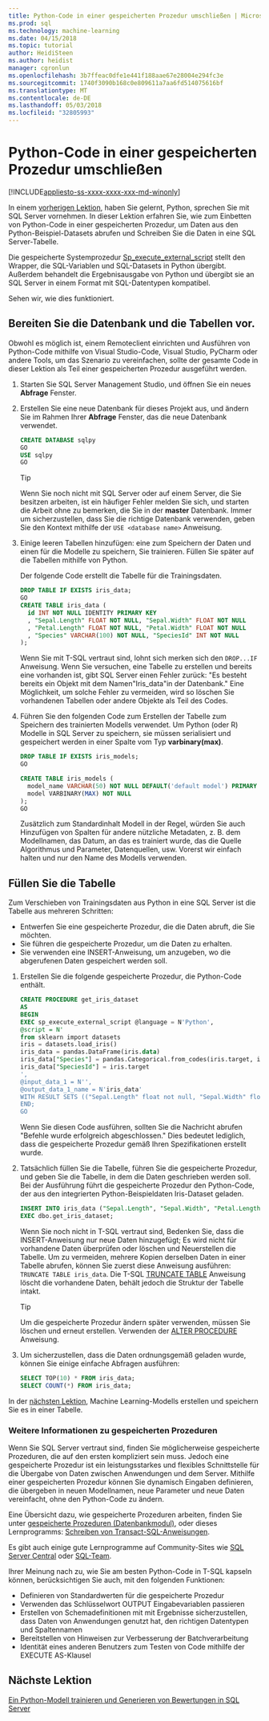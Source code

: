 ```yaml
---
title: Python-Code in einer gespeicherten Prozedur umschließen | Microsoft Docs
ms.prod: sql
ms.technology: machine-learning
ms.date: 04/15/2018
ms.topic: tutorial
author: HeidiSteen
ms.author: heidist
manager: cgronlun
ms.openlocfilehash: 3b7ffeac0dfe1e441f188aae67e28004e294fc3e
ms.sourcegitcommit: 1740f3090b168c0e809611a7aa6fd514075616bf
ms.translationtype: MT
ms.contentlocale: de-DE
ms.lasthandoff: 05/03/2018
ms.locfileid: "32805993"
---
```

# <a name="wrap-python-code-in-a-stored-procedure"></a>Python-Code in einer gespeicherten Prozedur umschließen
[!INCLUDE[appliesto-ss-xxxx-xxxx-xxx-md-winonly](../../includes/appliesto-ss-xxxx-xxxx-xxx-md-winonly.md)]

In einem [vorherigen Lektion](run-python-using-t-sql.md), haben Sie gelernt, Python, sprechen Sie mit SQL Server vornehmen. In dieser Lektion erfahren Sie, wie zum Einbetten von Python-Code in einer gespeicherten Prozedur, um Daten aus den Python-Beispiel-Datasets abrufen und Schreiben Sie die Daten in eine SQL Server-Tabelle.

Die gespeicherte Systemprozedur [Sp_execute_external_script](../../relational-databases/system-stored-procedures/sp-execute-external-script-transact-sql.md) stellt den Wrapper, die SQL-Variablen und SQL-Datasets in Python übergibt. Außerdem behandelt die Ergebnisausgabe von Python und übergibt sie an SQL Server in einem Format mit SQL-Datentypen kompatibel.

Sehen wir, wie dies funktioniert.

## <a name="prepare-the-database-and-tables"></a>Bereiten Sie die Datenbank und die Tabellen vor.

Obwohl es möglich ist, einem Remoteclient einrichten und Ausführen von Python-Code mithilfe von Visual Studio-Code, Visual Studio, PyCharm oder andere Tools, um das Szenario zu vereinfachen, sollte der gesamte Code in dieser Lektion als Teil einer gespeicherten Prozedur ausgeführt werden.

1. Starten Sie SQL Server Management Studio, und öffnen Sie ein neues **Abfrage** Fenster.  

2. Erstellen Sie eine neue Datenbank für dieses Projekt aus, und ändern Sie im Rahmen Ihrer **Abfrage** Fenster, das die neue Datenbank verwendet.

    ```sql
    CREATE DATABASE sqlpy
    GO
    USE sqlpy
    GO
    ```

    > [!TIP] 
    > Wenn Sie noch nicht mit SQL Server oder auf einem Server, die Sie besitzen arbeiten, ist ein häufiger Fehler melden Sie sich, und starten die Arbeit ohne zu bemerken, die Sie in der **master** Datenbank. Immer um sicherzustellen, dass Sie die richtige Datenbank verwenden, geben Sie den Kontext mithilfe der `USE <database name>` Anweisung.

3. Einige leeren Tabellen hinzufügen: eine zum Speichern der Daten und einen für die Modelle zu speichern, Sie trainieren. Füllen Sie später auf die Tabellen mithilfe von Python.

    Der folgende Code erstellt die Tabelle für die Trainingsdaten.

    ```sql
    DROP TABLE IF EXISTS iris_data;
    GO
    CREATE TABLE iris_data (
      id INT NOT NULL IDENTITY PRIMARY KEY
      , "Sepal.Length" FLOAT NOT NULL, "Sepal.Width" FLOAT NOT NULL
      , "Petal.Length" FLOAT NOT NULL, "Petal.Width" FLOAT NOT NULL
      , "Species" VARCHAR(100) NOT NULL, "SpeciesId" INT NOT NULL
    );
    ```

    Wenn Sie mit T-SQL vertraut sind, lohnt sich merken sich den `DROP...IF` Anweisung. Wenn Sie versuchen, eine Tabelle zu erstellen und bereits eine vorhanden ist, gibt SQL Server einen Fehler zurück: "Es besteht bereits ein Objekt mit dem Namen"Iris_data"in der Datenbank." Eine Möglichkeit, um solche Fehler zu vermeiden, wird so löschen Sie vorhandenen Tabellen oder andere Objekte als Teil des Codes.

4. Führen Sie den folgenden Code zum Erstellen der Tabelle zum Speichern des trainierten Modells verwendet. Um Python (oder R) Modelle in SQL Server zu speichern, sie müssen serialisiert und gespeichert werden in einer Spalte vom Typ **varbinary(max)**. 

    ```sql
    DROP TABLE IF EXISTS iris_models;
    GO
    
    CREATE TABLE iris_models (
      model_name VARCHAR(50) NOT NULL DEFAULT('default model') PRIMARY KEY,
      model VARBINARY(MAX) NOT NULL
    );
    GO
    ```

    Zusätzlich zum Standardinhalt Modell in der Regel, würden Sie auch Hinzufügen von Spalten für andere nützliche Metadaten, z. B. dem Modellnamen, das Datum, an das es trainiert wurde, das die Quelle Algorithmus und Parameter, Datenquellen, usw. Vorerst wir einfach halten und nur den Name des Modells verwenden.

## <a name="populate-the-table"></a>Füllen Sie die Tabelle

Zum Verschieben von Trainingsdaten aus Python in eine SQL Server ist die Tabelle aus mehreren Schritten:

+ Entwerfen Sie eine gespeicherte Prozedur, die die Daten abruft, die Sie möchten.
+ Sie führen die gespeicherte Prozedur, um die Daten zu erhalten.
+ Sie verwenden eine INSERT-Anweisung, um anzugeben, wo die abgerufenen Daten gespeichert werden soll.

1. Erstellen Sie die folgende gespeicherte Prozedur, die Python-Code enthält. 

    ```sql
    CREATE PROCEDURE get_iris_dataset
    AS
    BEGIN
    EXEC sp_execute_external_script @language = N'Python', 
    @script = N'
    from sklearn import datasets
    iris = datasets.load_iris()
    iris_data = pandas.DataFrame(iris.data)
    iris_data["Species"] = pandas.Categorical.from_codes(iris.target, iris.target_names)
    iris_data["SpeciesId"] = iris.target
    ', 
    @input_data_1 = N'', 
    @output_data_1_name = N'iris_data'
    WITH RESULT SETS (("Sepal.Length" float not null, "Sepal.Width" float not null, "Petal.Length" float not null, "Petal.Width" float not null, "Species" varchar(100) not null, "SpeciesId" int not null));
    END;
    GO
    ```

    Wenn Sie diesen Code ausführen, sollten Sie die Nachricht abrufen "Befehle wurde erfolgreich abgeschlossen." Dies bedeutet lediglich, dass die gespeicherte Prozedur gemäß Ihren Spezifikationen erstellt wurde.

2. Tatsächlich füllen Sie die Tabelle, führen Sie die gespeicherte Prozedur, und geben Sie die Tabelle, in dem die Daten geschrieben werden soll. Bei der Ausführung führt die gespeicherte Prozedur den Python-Code, der aus den integrierten Python-Beispieldaten Iris-Dataset geladen.

    ```sql
    INSERT INTO iris_data ("Sepal.Length", "Sepal.Width", "Petal.Length", "Petal.Width", "Species", "SpeciesId")
    EXEC dbo.get_iris_dataset;
    ```

    Wenn Sie noch nicht in T-SQL vertraut sind, Bedenken Sie, dass die INSERT-Anweisung nur neue Daten hinzugefügt; Es wird nicht für vorhandene Daten überprüfen oder löschen und Neuerstellen die Tabelle. Um zu vermeiden, mehrere Kopien derselben Daten in einer Tabelle abrufen, können Sie zuerst diese Anweisung ausführen: `TRUNCATE TABLE iris_data`. Die T-SQL [TRUNCATE TABLE](https://docs.microsoft.com/sql/t-sql/statements/truncate-table-transact-sql) Anweisung löscht die vorhandene Daten, behält jedoch die Struktur der Tabelle intakt.

    > [!TIP]
    > Um die gespeicherte Prozedur ändern später verwenden, müssen Sie löschen und erneut erstellen. Verwenden der [ALTER PROCEDURE](https://docs.microsoft.com/sql/t-sql/statements/alter-procedure-transact-sql) Anweisung. 

3. Um sicherzustellen, dass die Daten ordnungsgemäß geladen wurde, können Sie einige einfache Abfragen ausführen:

    ```sql
    SELECT TOP(10) * FROM iris_data;
    SELECT COUNT(*) FROM iris_data;
    ```

In der [nächsten Lektion](../tutorials/train-score-using-python-in-tsql.md), Machine Learning-Modells erstellen und speichern Sie es in einer Tabelle.

### <a name="further-reading-about-stored-procedures"></a>Weitere Informationen zu gespeicherten Prozeduren

Wenn Sie SQL Server vertraut sind, finden Sie möglicherweise gespeicherte Prozeduren, die auf den ersten kompliziert sein muss. Jedoch eine gespeicherte Prozedur ist ein leistungsstarkes und flexibles Schnittstelle für die Übergabe von Daten zwischen Anwendungen und dem Server. Mithilfe einer gespeicherten Prozedur können Sie dynamisch Eingaben definieren, die übergeben in neuen Modellnamen, neue Parameter und neue Daten vereinfacht, ohne den Python-Code zu ändern.

Eine Übersicht dazu, wie gespeicherte Prozeduren arbeiten, finden Sie unter [gespeicherte Prozeduren (Datenbankmodul)](https://docs.microsoft.com/sql/relational-databases/stored-procedures/stored-procedures-database-engine), oder dieses Lernprogramms: [Schreiben von Transact-SQL-Anweisungen](https://docs.microsoft.com/sql/t-sql/tutorial-writing-transact-sql-statements).

Es gibt auch einige gute Lernprogramme auf Community-Sites wie [SQL Server Central](http://www.sqlservercentral.com/) oder [SQL-Team](http://www.sqlteam.com/).

Ihrer Meinung nach zu, wie Sie am besten Python-Code in T-SQL kapseln können, berücksichtigen Sie auch, mit den folgenden Funktionen:

+ Definieren von Standardwerten für die gespeicherte Prozedur
+ Verwenden das Schlüsselwort OUTPUT Eingabevariablen passieren
+ Erstellen von Schemadefinitionen mit mit Ergebnisse sicherzustellen, dass Daten von Anwendungen genutzt hat, den richtigen Datentypen und Spaltennamen
+ Bereitstellen von Hinweisen zur Verbesserung der Batchverarbeitung
+ Identität eines anderen Benutzers zum Testen von Code mithilfe der EXECUTE AS-Klausel

## <a name="next-lesson"></a>Nächste Lektion

[Ein Python-Modell trainieren und Generieren von Bewertungen in SQL Server](../tutorials/train-score-using-python-in-tsql.md)
